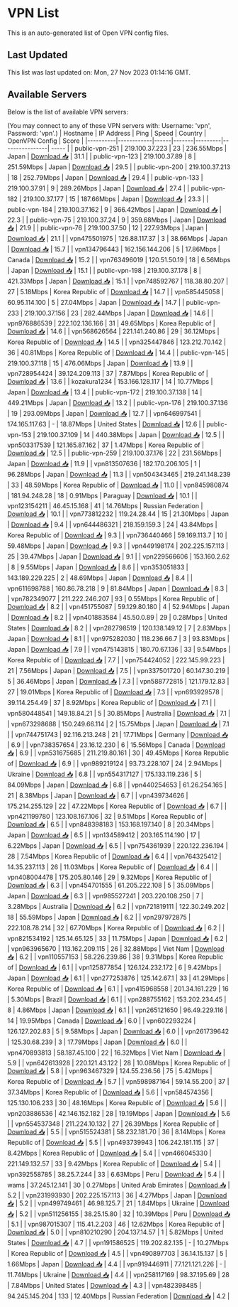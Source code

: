 # VPN List

This is an auto-generated list of Open VPN config files.

## Last Updated

This list was last updated on: Mon, 27 Nov 2023 01:14:16 GMT.

## Available Servers

Below is the list of available VPN servers:

(You may connect to any of these VPN servers with: Username: 'vpn', Password: 'vpn'.)
| Hostname | IP Address | Ping | Speed | Country | OpenVPN Config | Score |
|----------|------------|------|-------|---------|----------------| ----- |
| public-vpn-251 | 219.100.37.223 | 23 | 236.55Mbps | Japan | [Download 📥](./configs/server_0_JP.ovpn) | 31.1 |
| public-vpn-123 | 219.100.37.89 | 8 | 251.59Mbps | Japan | [Download 📥](./configs/server_1_JP.ovpn) | 29.5 |
| public-vpn-200 | 219.100.37.213 | 18 | 252.79Mbps | Japan | [Download 📥](./configs/server_2_JP.ovpn) | 29.4 |
| public-vpn-133 | 219.100.37.91 | 9 | 289.26Mbps | Japan | [Download 📥](./configs/server_3_JP.ovpn) | 27.4 |
| public-vpn-182 | 219.100.37.177 | 15 | 187.66Mbps | Japan | [Download 📥](./configs/server_4_JP.ovpn) | 23.3 |
| public-vpn-184 | 219.100.37.162 | 9 | 366.42Mbps | Japan | [Download 📥](./configs/server_5_JP.ovpn) | 22.3 |
| public-vpn-75 | 219.100.37.24 | 9 | 359.68Mbps | Japan | [Download 📥](./configs/server_6_JP.ovpn) | 21.9 |
| public-vpn-76 | 219.100.37.50 | 12 | 227.93Mbps | Japan | [Download 📥](./configs/server_7_JP.ovpn) | 21.1 |
| vpn475501975 | 126.88.117.37 | 3 | 38.66Mbps | Japan | [Download 📥](./configs/server_8_JP.ovpn) | 15.7 |
| vpn134796443 | 162.156.144.206 | 5 | 17.86Mbps | Canada | [Download 📥](./configs/server_9_CA.ovpn) | 15.2 |
| vpn763496019 | 120.51.50.19 | 18 | 6.56Mbps | Japan | [Download 📥](./configs/server_10_JP.ovpn) | 15.1 |
| public-vpn-198 | 219.100.37.178 | 8 | 421.33Mbps | Japan | [Download 📥](./configs/server_11_JP.ovpn) | 15.1 |
| vpn748592767 | 118.38.80.207 | 27 | 5.18Mbps | Korea Republic of | [Download 📥](./configs/server_12_KR.ovpn) | 14.7 |
| vpn585445058 | 60.95.114.100 | 5 | 27.04Mbps | Japan | [Download 📥](./configs/server_13_JP.ovpn) | 14.7 |
| public-vpn-233 | 219.100.37.156 | 23 | 282.44Mbps | Japan | [Download 📥](./configs/server_14_JP.ovpn) | 14.6 |
| vpn976886539 | 222.102.136.166 | 31 | 49.65Mbps | Korea Republic of | [Download 📥](./configs/server_15_KR.ovpn) | 14.6 |
| vpn568626564 | 221.141.240.86 | 29 | 36.12Mbps | Korea Republic of | [Download 📥](./configs/server_16_KR.ovpn) | 14.5 |
| vpn325447846 | 123.212.70.142 | 36 | 40.81Mbps | Korea Republic of | [Download 📥](./configs/server_17_KR.ovpn) | 14.4 |
| public-vpn-145 | 219.100.37.118 | 15 | 476.06Mbps | Japan | [Download 📥](./configs/server_18_JP.ovpn) | 13.9 |
| vpn728954424 | 39.124.209.113 | 37 | 7.87Mbps | Korea Republic of | [Download 📥](./configs/server_19_KR.ovpn) | 13.6 |
| kozakura1234 | 153.166.128.117 | 14 | 10.77Mbps | Japan | [Download 📥](./configs/server_20_JP.ovpn) | 13.4 |
| public-vpn-172 | 219.100.37.138 | 14 | 449.21Mbps | Japan | [Download 📥](./configs/server_21_JP.ovpn) | 13.2 |
| public-vpn-176 | 219.100.37.136 | 19 | 293.09Mbps | Japan | [Download 📥](./configs/server_22_JP.ovpn) | 12.7 |
| vpn646997541 | 174.165.117.63 | - | 18.87Mbps | United States | [Download 📥](./configs/server_23_US.ovpn) | 12.6 |
| public-vpn-153 | 219.100.37.109 | 14 | 440.38Mbps | Japan | [Download 📥](./configs/server_24_JP.ovpn) | 12.5 |
| vpn503317539 | 121.165.87.162 | 37 | 1.47Mbps | Korea Republic of | [Download 📥](./configs/server_25_KR.ovpn) | 12.5 |
| public-vpn-259 | 219.100.37.176 | 22 | 231.56Mbps | Japan | [Download 📥](./configs/server_26_JP.ovpn) | 11.9 |
| vpn813507636 | 182.170.206.105 | 1 | 96.28Mbps | Japan | [Download 📥](./configs/server_27_JP.ovpn) | 11.3 |
| vpn504343465 | 219.241.148.239 | 33 | 48.59Mbps | Korea Republic of | [Download 📥](./configs/server_28_KR.ovpn) | 11.0 |
| vpn845980874 | 181.94.248.28 | 18 | 0.91Mbps | Paraguay | [Download 📥](./configs/server_29_PY.ovpn) | 10.1 |
| vpn123154211 | 46.45.15.168 | 41 | 14.76Mbps | Russian Federation | [Download 📥](./configs/server_30_RU.ovpn) | 10.1 |
| vpn773812232 | 119.24.28.44 | 15 | 21.30Mbps | Japan | [Download 📥](./configs/server_31_JP.ovpn) | 9.4 |
| vpn644486321 | 218.159.159.3 | 24 | 43.84Mbps | Korea Republic of | [Download 📥](./configs/server_32_KR.ovpn) | 9.3 |
| vpn736440466 | 59.169.113.7 | 10 | 59.48Mbps | Japan | [Download 📥](./configs/server_33_JP.ovpn) | 9.3 |
| vpn449198174 | 202.225.157.113 | 25 | 39.47Mbps | Japan | [Download 📥](./configs/server_34_JP.ovpn) | 9.1 |
| vpn229566606 | 153.160.2.62 | 8 | 9.55Mbps | Japan | [Download 📥](./configs/server_35_JP.ovpn) | 8.6 |
| vpn353051833 | 143.189.229.225 | 2 | 48.69Mbps | Japan | [Download 📥](./configs/server_36_JP.ovpn) | 8.4 |
| vpn611698788 | 160.86.78.218 | 9 | 81.84Mbps | Japan | [Download 📥](./configs/server_37_JP.ovpn) | 8.3 |
| vpn782349077 | 211.222.246.207 | 93 | 0.55Mbps | Korea Republic of | [Download 📥](./configs/server_38_KR.ovpn) | 8.2 |
| vpn451755087 | 59.129.80.180 | 4 | 52.94Mbps | Japan | [Download 📥](./configs/server_39_JP.ovpn) | 8.2 |
| vpn401883584 | 45.50.0.89 | 29 | 0.28Mbps | United States | [Download 📥](./configs/server_40_US.ovpn) | 8.2 |
| vpn282798519 | 120.138.149.12 | 7 | 2.83Mbps | Japan | [Download 📥](./configs/server_41_JP.ovpn) | 8.1 |
| vpn975282030 | 118.236.66.7 | 3 | 93.83Mbps | Japan | [Download 📥](./configs/server_42_JP.ovpn) | 7.9 |
| vpn475143815 | 180.70.67.136 | 33 | 9.54Mbps | Korea Republic of | [Download 📥](./configs/server_43_KR.ovpn) | 7.7 |
| vpn754424052 | 222.145.99.223 | 21 | 7.56Mbps | Japan | [Download 📥](./configs/server_44_JP.ovpn) | 7.5 |
| vpn337501720 | 60.147.30.219 | 5 | 36.46Mbps | Japan | [Download 📥](./configs/server_45_JP.ovpn) | 7.3 |
| vpn588772815 | 121.179.12.83 | 27 | 19.01Mbps | Korea Republic of | [Download 📥](./configs/server_46_KR.ovpn) | 7.3 |
| vpn693929578 | 39.114.254.49 | 37 | 8.92Mbps | Korea Republic of | [Download 📥](./configs/server_47_KR.ovpn) | 7.1 |
| vpn580448541 | 149.18.84.21 | 5 | 30.85Mbps | Australia | [Download 📥](./configs/server_48_AU.ovpn) | 7.1 |
| vpn673298688 | 150.249.66.114 | 2 | 15.75Mbps | Japan | [Download 📥](./configs/server_49_JP.ovpn) | 7.1 |
| vpn744751743 | 92.116.213.248 | 21 | 17.71Mbps | Germany | [Download 📥](./configs/server_50_DE.ovpn) | 6.9 |
| vpn738357654 | 23.16.12.230 | 6 | 15.56Mbps | Canada | [Download 📥](./configs/server_51_CA.ovpn) | 6.9 |
| vpn531675685 | 211.219.80.161 | 30 | 49.45Mbps | Korea Republic of | [Download 📥](./configs/server_52_KR.ovpn) | 6.9 |
| vpn989219124 | 93.73.228.107 | 24 | 2.94Mbps | Ukraine | [Download 📥](./configs/server_53_UA.ovpn) | 6.8 |
| vpn554317127 | 175.133.119.236 | 5 | 84.09Mbps | Japan | [Download 📥](./configs/server_54_JP.ovpn) | 6.8 |
| vpn440254653 | 61.26.254.165 | 21 | 8.38Mbps | Japan | [Download 📥](./configs/server_55_JP.ovpn) | 6.7 |
| vpn439734626 | 175.214.255.129 | 22 | 47.22Mbps | Korea Republic of | [Download 📥](./configs/server_56_KR.ovpn) | 6.7 |
| vpn421199780 | 123.108.167.106 | 32 | 9.51Mbps | Korea Republic of | [Download 📥](./configs/server_57_KR.ovpn) | 6.5 |
| vpn848398183 | 153.168.197.140 | 8 | 20.34Mbps | Japan | [Download 📥](./configs/server_58_JP.ovpn) | 6.5 |
| vpn134589412 | 203.165.114.190 | 17 | 6.22Mbps | Japan | [Download 📥](./configs/server_59_JP.ovpn) | 6.5 |
| vpn754361939 | 220.122.236.194 | 28 | 7.54Mbps | Korea Republic of | [Download 📥](./configs/server_60_KR.ovpn) | 6.4 |
| vpn764325412 | 14.35.237.113 | 26 | 11.03Mbps | Korea Republic of | [Download 📥](./configs/server_61_KR.ovpn) | 6.4 |
| vpn408004478 | 175.205.80.146 | 29 | 9.32Mbps | Korea Republic of | [Download 📥](./configs/server_62_KR.ovpn) | 6.3 |
| vpn454701555 | 61.205.222.108 | 5 | 35.09Mbps | Japan | [Download 📥](./configs/server_63_JP.ovpn) | 6.3 |
| vpn985527241 | 203.220.108.250 | 7 | 3.28Mbps | Australia | [Download 📥](./configs/server_64_AU.ovpn) | 6.2 |
| vpn721819111 | 122.30.249.202 | 18 | 55.59Mbps | Japan | [Download 📥](./configs/server_65_JP.ovpn) | 6.2 |
| vpn297972875 | 222.108.78.214 | 32 | 67.70Mbps | Korea Republic of | [Download 📥](./configs/server_66_KR.ovpn) | 6.2 |
| vpn821534192 | 125.14.65.125 | 33 | 11.75Mbps | Japan | [Download 📥](./configs/server_67_JP.ovpn) | 6.2 |
| vpn963965670 | 113.162.209.115 | 26 | 32.88Mbps | Viet Nam | [Download 📥](./configs/server_68_VN.ovpn) | 6.2 |
| vpn110557153 | 58.226.239.86 | 38 | 9.31Mbps | Korea Republic of | [Download 📥](./configs/server_69_KR.ovpn) | 6.1 |
| vpn125877854 | 126.124.232.172 | 6 | 9.42Mbps | Japan | [Download 📥](./configs/server_70_JP.ovpn) | 6.1 |
| vpn277253876 | 125.142.67.1 | 33 | 41.29Mbps | Korea Republic of | [Download 📥](./configs/server_71_KR.ovpn) | 6.1 |
| vpn415968558 | 201.34.161.229 | 16 | 5.30Mbps | Brazil | [Download 📥](./configs/server_72_BR.ovpn) | 6.1 |
| vpn288755162 | 153.202.234.45 | 8 | 4.86Mbps | Japan | [Download 📥](./configs/server_73_JP.ovpn) | 6.1 |
| vpn265121650 | 96.49.229.116 | 14 | 19.95Mbps | Canada | [Download 📥](./configs/server_74_CA.ovpn) | 6.0 |
| vpn602293224 | 126.127.202.83 | 5 | 9.58Mbps | Japan | [Download 📥](./configs/server_75_JP.ovpn) | 6.0 |
| vpn261739642 | 125.30.68.239 | 3 | 17.79Mbps | Japan | [Download 📥](./configs/server_76_JP.ovpn) | 6.0 |
| vpn470893813 | 58.187.45.100 | 22 | 16.32Mbps | Viet Nam | [Download 📥](./configs/server_77_VN.ovpn) | 5.9 |
| vpn642613928 | 220.121.43.122 | 28 | 10.08Mbps | Korea Republic of | [Download 📥](./configs/server_78_KR.ovpn) | 5.8 |
| vpn963467329 | 124.55.236.56 | 75 | 5.42Mbps | Korea Republic of | [Download 📥](./configs/server_79_KR.ovpn) | 5.7 |
| vpn598987164 | 59.14.55.200 | 37 | 37.34Mbps | Korea Republic of | [Download 📥](./configs/server_80_KR.ovpn) | 5.6 |
| vpn584574356 | 125.130.106.233 | 30 | 48.16Mbps | Korea Republic of | [Download 📥](./configs/server_81_KR.ovpn) | 5.6 |
| vpn203886536 | 42.146.152.182 | 28 | 19.19Mbps | Japan | [Download 📥](./configs/server_82_JP.ovpn) | 5.6 |
| vpn554537348 | 211.224.10.132 | 27 | 26.39Mbps | Korea Republic of | [Download 📥](./configs/server_83_KR.ovpn) | 5.5 |
| vpn515524381 | 58.232.181.70 | 36 | 8.14Mbps | Korea Republic of | [Download 📥](./configs/server_84_KR.ovpn) | 5.5 |
| vpn493739943 | 106.242.181.115 | 37 | 8.42Mbps | Korea Republic of | [Download 📥](./configs/server_85_KR.ovpn) | 5.4 |
| vpn466045330 | 221.149.132.57 | 33 | 9.42Mbps | Korea Republic of | [Download 📥](./configs/server_86_KR.ovpn) | 5.4 |
| vpn392558785 | 38.25.7.244 | 33 | 6.63Mbps | Peru | [Download 📥](./configs/server_87_PE.ovpn) | 5.4 |
| wams | 37.245.12.141 | 30 | 0.27Mbps | United Arab Emirates | [Download 📥](./configs/server_88_AE.ovpn) | 5.2 |
| vpn231993930 | 202.225.157.113 | 36 | 4.27Mbps | Japan | [Download 📥](./configs/server_89_JP.ovpn) | 5.2 |
| vpn499749461 | 46.98.125.7 | 21 | 1.84Mbps | Ukraine | [Download 📥](./configs/server_90_UA.ovpn) | 5.2 |
| vpn511256155 | 38.25.15.80 | 32 | 10.39Mbps | Peru | [Download 📥](./configs/server_91_PE.ovpn) | 5.1 |
| vpn987015307 | 115.41.2.203 | 46 | 12.62Mbps | Korea Republic of | [Download 📥](./configs/server_92_KR.ovpn) | 5.0 |
| vpn810210290 | 204.137.14.57 | 1 | 5.82Mbps | United States | [Download 📥](./configs/server_93_US.ovpn) | 4.7 |
| vpn191586525 | 119.202.82.135 | - | 10.27Mbps | Korea Republic of | [Download 📥](./configs/server_94_KR.ovpn) | 4.5 |
| vpn490897703 | 36.14.15.137 | 5 | 1.66Mbps | Japan | [Download 📥](./configs/server_95_JP.ovpn) | 4.4 |
| vpn919446911 | 77.121.121.226 | - | 11.74Mbps | Ukraine | [Download 📥](./configs/server_96_UA.ovpn) | 4.4 |
| vpn258117169 | 98.37.195.69 | 28 | 7.84Mbps | United States | [Download 📥](./configs/server_97_US.ovpn) | 4.3 |
| vpn482398485 | 94.245.145.204 | 133 | 12.40Mbps | Russian Federation | [Download 📥](./configs/server_98_RU.ovpn) | 4.2 |
